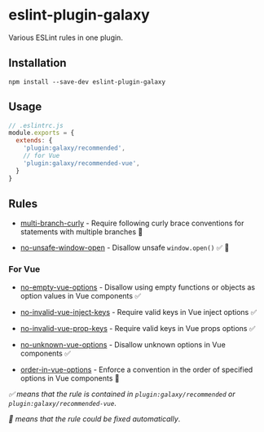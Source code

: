 # eslint-plugin-galaxy

Various ESLint rules in one plugin.

## Installation

```shell
npm install --save-dev eslint-plugin-galaxy
```

## Usage

```js
// .eslintrc.js
module.exports = {
  extends: {
    'plugin:galaxy/recommended',
    // for Vue
    'plugin:galaxy/recommended-vue',
  }
}
```

## Rules

- [multi-branch-curly](./docs/rules/multi-branch-curly.md) - Require following curly brace conventions for statements with multiple branches 🔧

- [no-unsafe-window-open](./docs/rules/no-unsafe-window-open.md) - Disallow unsafe `window.open()` ✅ 🔧

### For Vue

- [no-empty-vue-options](./docs/vue/no-empty-vue-options.md) - Disallow using empty functions or objects as option values in Vue components ✅

- [no-invalid-vue-inject-keys](./docs/vue/no-invalid-vue-inject-keys.md) - Require valid keys in Vue inject options ✅

- [no-invalid-vue-prop-keys](./docs/vue/no-invalid-vue-prop-keys.md) - Require valid keys in Vue props options ✅

- [no-unknown-vue-options](./docs/vue/no-empty-vue-options.md) - Disallow unknown options in Vue components ✅

- [order-in-vue-options](./docs/vue/order-in-vue-options.md) - Enforce a convention in the order of specified options in Vue components 🔧

*✅ means that the rule is contained in `plugin:galaxy/recommended` or `plugin:galaxy/recommended-vue`*.

*🔧 means that the rule could be fixed automatically*.
